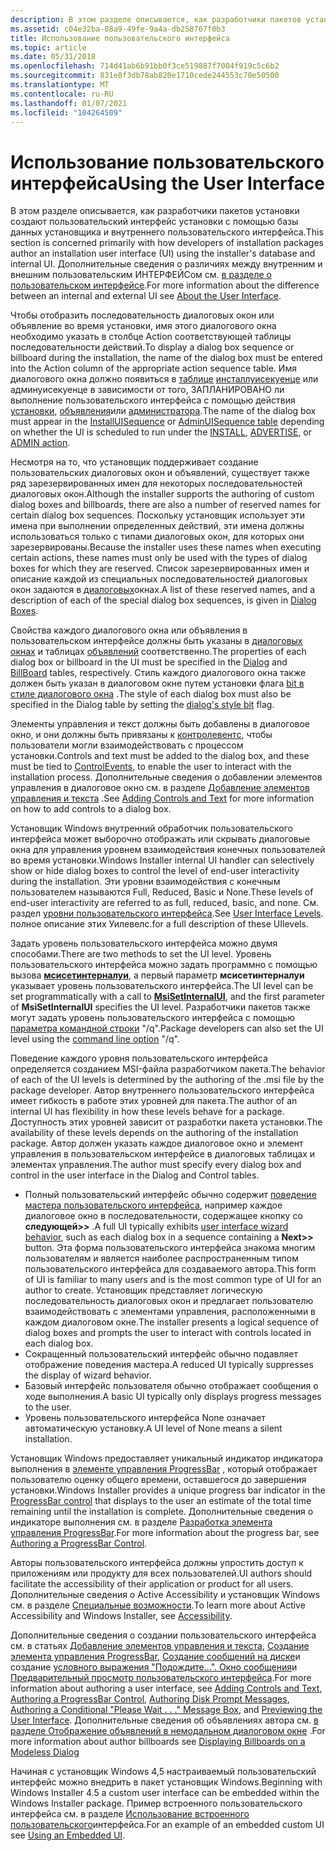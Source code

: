 ```yaml
---
description: В этом разделе описывается, как разработчики пакетов установки создают пользовательский интерфейс установки с помощью базы данных установщика и внутреннего пользовательского интерфейса.
ms.assetid: c04e32ba-08a9-49fe-9a4a-db258767f0b3
title: Использование пользовательского интерфейса
ms.topic: article
ms.date: 05/31/2018
ms.openlocfilehash: 714d41ab6b91bb0f3ce519887f7004f919c5c6b2
ms.sourcegitcommit: 831e8f3db78ab820e1710cede244553c70e50500
ms.translationtype: MT
ms.contentlocale: ru-RU
ms.lasthandoff: 01/07/2021
ms.locfileid: "104264509"
---
```

# <a name="using-the-user-interface"></a><span data-ttu-id="f4af8-103">Использование пользовательского интерфейса</span><span class="sxs-lookup"><span data-stu-id="f4af8-103">Using the User Interface</span></span>

<span data-ttu-id="f4af8-104">В этом разделе описывается, как разработчики пакетов установки создают пользовательский интерфейс установки с помощью базы данных установщика и внутреннего пользовательского интерфейса.</span><span class="sxs-lookup"><span data-stu-id="f4af8-104">This section is concerned primarily with how developers of installation packages author an installation user interface (UI) using the installer's database and internal UI.</span></span> <span data-ttu-id="f4af8-105">Дополнительные сведения о различиях между внутренним и внешним пользовательским ИНТЕРФЕЙСом см. [в разделе о пользовательском интерфейсе](about-the-user-interface.md).</span><span class="sxs-lookup"><span data-stu-id="f4af8-105">For more information about the difference between an internal and external UI see [About the User Interface](about-the-user-interface.md).</span></span>

<span data-ttu-id="f4af8-106">Чтобы отобразить последовательность диалоговых окон или объявление во время установки, имя этого диалогового окна необходимо указать в столбце Action соответствующей таблицы последовательности действий.</span><span class="sxs-lookup"><span data-stu-id="f4af8-106">To display a dialog box sequence or billboard during the installation, the name of the dialog box must be entered into the Action column of the appropriate action sequence table.</span></span> <span data-ttu-id="f4af8-107">Имя диалогового окна должно появиться в [таблице](adminuisequence-table.md) [инсталлуисекуенце](installuisequence-table.md) или админуисекуенце в зависимости от того, ЗАПЛАНИРОВАНО ли выполнение пользовательского интерфейса с помощью действия [установки](install-action.md), [объявления](advertise-action.md)или [администратора](admin-action.md).</span><span class="sxs-lookup"><span data-stu-id="f4af8-107">The name of the dialog box must appear in the [InstallUISequence](installuisequence-table.md) or [AdminUISequence table](adminuisequence-table.md) depending on whether the UI is scheduled to run under the [INSTALL](install-action.md), [ADVERTISE](advertise-action.md), or [ADMIN action](admin-action.md).</span></span>

<span data-ttu-id="f4af8-108">Несмотря на то, что установщик поддерживает создание пользовательских диалоговых окон и объявлений, существует также ряд зарезервированных имен для некоторых последовательностей диалоговых окон.</span><span class="sxs-lookup"><span data-stu-id="f4af8-108">Although the installer supports the authoring of custom dialog boxes and billboards, there are also a number of reserved names for certain dialog box sequences.</span></span> <span data-ttu-id="f4af8-109">Поскольку установщик использует эти имена при выполнении определенных действий, эти имена должны использоваться только с типами диалоговых окон, для которых они зарезервированы.</span><span class="sxs-lookup"><span data-stu-id="f4af8-109">Because the installer uses these names when executing certain actions, these names must only be used with the types of dialog boxes for which they are reserved.</span></span> <span data-ttu-id="f4af8-110">Список зарезервированных имен и описание каждой из специальных последовательностей диалоговых окон задаются в [диалоговых](dialog-boxes.md)окнах.</span><span class="sxs-lookup"><span data-stu-id="f4af8-110">A list of these reserved names, and a description of each of the special dialog box sequences, is given in [Dialog Boxes](dialog-boxes.md).</span></span>

<span data-ttu-id="f4af8-111">Свойства каждого диалогового окна или объявления в пользовательском интерфейсе должны быть указаны в [диалоговых окнах](dialog-table.md) и таблицах [объявлений](billboard-table.md) соответственно.</span><span class="sxs-lookup"><span data-stu-id="f4af8-111">The properties of each dialog box or billboard in the UI must be specified in the [Dialog](dialog-table.md) and [BillBoard](billboard-table.md) tables, respectively.</span></span> <span data-ttu-id="f4af8-112">Стиль каждого диалогового окна также должен быть указан в диалоговом окне путем установки флага [bit в стиле диалогового окна](dialog-style-bits.md) .</span><span class="sxs-lookup"><span data-stu-id="f4af8-112">The style of each dialog box must also be specified in the Dialog table by setting the [dialog's style bit](dialog-style-bits.md) flag.</span></span>

<span data-ttu-id="f4af8-113">Элементы управления и текст должны быть добавлены в диалоговое окно, и они должны быть привязаны к [контролевентс](controlevent-overview.md), чтобы пользователи могли взаимодействовать с процессом установки.</span><span class="sxs-lookup"><span data-stu-id="f4af8-113">Controls and text must be added to the dialog box, and these must be tied to [ControlEvents](controlevent-overview.md), to enable the user to interact with the installation process.</span></span> <span data-ttu-id="f4af8-114">Дополнительные сведения о добавлении элементов управления в диалоговое окно см. в разделе [Добавление элементов управления и текста](adding-controls-and-text.md) .</span><span class="sxs-lookup"><span data-stu-id="f4af8-114">See [Adding Controls and Text](adding-controls-and-text.md) for more information on how to add controls to a dialog box.</span></span>

<span data-ttu-id="f4af8-115">Установщик Windows внутренний обработчик пользовательского интерфейса может выборочно отображать или скрывать диалоговые окна для управления уровнем взаимодействия конечных пользователей во время установки.</span><span class="sxs-lookup"><span data-stu-id="f4af8-115">Windows Installer internal UI handler can selectively show or hide dialog boxes to control the level of end-user interactivity during the installation.</span></span> <span data-ttu-id="f4af8-116">Эти уровни взаимодействия с конечным пользователем называются Full, Reduced, Basic и None.</span><span class="sxs-lookup"><span data-stu-id="f4af8-116">These levels of end-user interactivity are referred to as full, reduced, basic, and none.</span></span> <span data-ttu-id="f4af8-117">См. раздел [уровни пользовательского интерфейса](user-interface-levels.md).</span><span class="sxs-lookup"><span data-stu-id="f4af8-117">See [User Interface Levels](user-interface-levels.md).</span></span> <span data-ttu-id="f4af8-118">полное описание этих Уилевелс.</span><span class="sxs-lookup"><span data-stu-id="f4af8-118">for a full description of these UIlevels.</span></span>

<span data-ttu-id="f4af8-119">Задать уровень пользовательского интерфейса можно двумя способами.</span><span class="sxs-lookup"><span data-stu-id="f4af8-119">There are two methods to set the UI level.</span></span> <span data-ttu-id="f4af8-120">Уровень пользовательского интерфейса можно задать программно с помощью вызова [**мсисетинтерналуи**](/windows/desktop/api/Msi/nf-msi-msisetinternalui), а первый параметр **мсисетинтерналуи** указывает уровень пользовательского интерфейса.</span><span class="sxs-lookup"><span data-stu-id="f4af8-120">The UI level can be set programmatically with a call to [**MsiSetInternalUI**](/windows/desktop/api/Msi/nf-msi-msisetinternalui), and the first parameter of **MsiSetInternalUI** specifies the UI level.</span></span> <span data-ttu-id="f4af8-121">Разработчики пакетов также могут задать уровень пользовательского интерфейса с помощью [параметра командной строки](command-line-options.md) "/q".</span><span class="sxs-lookup"><span data-stu-id="f4af8-121">Package developers can also set the UI level using the [command line option](command-line-options.md) "/q".</span></span>

<span data-ttu-id="f4af8-122">Поведение каждого уровня пользовательского интерфейса определяется созданием MSI-файла разработчиком пакета.</span><span class="sxs-lookup"><span data-stu-id="f4af8-122">The behavior of each of the UI levels is determined by the authoring of the .msi file by the package developer.</span></span> <span data-ttu-id="f4af8-123">Автор внутреннего пользовательского интерфейса имеет гибкость в работе этих уровней для пакета.</span><span class="sxs-lookup"><span data-stu-id="f4af8-123">The author of an internal UI has flexibility in how these levels behave for a package.</span></span> <span data-ttu-id="f4af8-124">Доступность этих уровней зависит от разработки пакета установки.</span><span class="sxs-lookup"><span data-stu-id="f4af8-124">The availability of these levels depends on the authoring of the installation package.</span></span> <span data-ttu-id="f4af8-125">Автор должен указать каждое диалоговое окно и элемент управления в пользовательском интерфейсе в диалоговых таблицах и элементах управления.</span><span class="sxs-lookup"><span data-stu-id="f4af8-125">The author must specify every dialog box and control in the user interface in the Dialog and Control tables.</span></span>

-   <span data-ttu-id="f4af8-126">Полный пользовательский интерфейс обычно содержит [поведение мастера пользовательского интерфейса](user-interface-wizard-behavior.md), например каждое диалоговое окно в последовательности, содержащее кнопку со **следующей>>** .</span><span class="sxs-lookup"><span data-stu-id="f4af8-126">A full UI typically exhibits [user interface wizard behavior](user-interface-wizard-behavior.md), such as each dialog box in a sequence containing a **Next>>** button.</span></span> <span data-ttu-id="f4af8-127">Эта форма пользовательского интерфейса знакома многим пользователям и является наиболее распространенным типом пользовательского интерфейса для создаваемого автора.</span><span class="sxs-lookup"><span data-stu-id="f4af8-127">This form of UI is familiar to many users and is the most common type of UI for an author to create.</span></span> <span data-ttu-id="f4af8-128">Установщик представляет логическую последовательность диалоговых окон и предлагает пользователю взаимодействовать с элементами управления, расположенными в каждом диалоговом окне.</span><span class="sxs-lookup"><span data-stu-id="f4af8-128">The installer presents a logical sequence of dialog boxes and prompts the user to interact with controls located in each dialog box.</span></span>
-   <span data-ttu-id="f4af8-129">Сокращенный пользовательский интерфейс обычно подавляет отображение поведения мастера.</span><span class="sxs-lookup"><span data-stu-id="f4af8-129">A reduced UI typically suppresses the display of wizard behavior.</span></span>
-   <span data-ttu-id="f4af8-130">Базовый интерфейс пользователя обычно отображает сообщения о ходе выполнения.</span><span class="sxs-lookup"><span data-stu-id="f4af8-130">A basic UI typically only displays progress messages to the user.</span></span>
-   <span data-ttu-id="f4af8-131">Уровень пользовательского интерфейса None означает автоматическую установку.</span><span class="sxs-lookup"><span data-stu-id="f4af8-131">A UI level of None means a silent installation.</span></span>

<span data-ttu-id="f4af8-132">Установщик Windows предоставляет уникальный индикатор индикатора выполнения в [элементе управления ProgressBar](progressbar-control.md) , который отображает пользователю оценку общего времени, оставшегося до завершения установки.</span><span class="sxs-lookup"><span data-stu-id="f4af8-132">Windows Installer provides a unique progress bar indicator in the [ProgressBar control](progressbar-control.md) that displays to the user an estimate of the total time remaining until the installation is complete.</span></span> <span data-ttu-id="f4af8-133">Дополнительные сведения о индикаторе выполнения см. в разделе [Разработка элемента управления ProgressBar](authoring-a-progressbar-control.md).</span><span class="sxs-lookup"><span data-stu-id="f4af8-133">For more information about the progress bar, see [Authoring a ProgressBar Control](authoring-a-progressbar-control.md).</span></span>

<span data-ttu-id="f4af8-134">Авторы пользовательского интерфейса должны упростить доступ к приложениям или продукту для всех пользователей.</span><span class="sxs-lookup"><span data-stu-id="f4af8-134">UI authors should facilitate the accessibility of their application or product for all users.</span></span> <span data-ttu-id="f4af8-135">Дополнительные сведения о Active Accessibility и установщик Windows см. в разделе [Специальные возможности](accessibility.md).</span><span class="sxs-lookup"><span data-stu-id="f4af8-135">To learn more about Active Accessibility and Windows Installer, see [Accessibility](accessibility.md).</span></span>

<span data-ttu-id="f4af8-136">Дополнительные сведения о создании пользовательского интерфейса см. в статьях [Добавление элементов управления и текста](adding-controls-and-text.md), [Создание элемента управления ProgressBar](authoring-a-progressbar-control.md), [Создание сообщений на диске](authoring-disk-prompt-messages.md)и создание [условного выражения "Подождите...". Окно сообщения](authoring-a-conditional-please-wait-------message-box.md)и [Предварительный просмотр пользовательского интерфейса](previewing-the-user-interface.md).</span><span class="sxs-lookup"><span data-stu-id="f4af8-136">For more information about authoring a user interface, see [Adding Controls and Text](adding-controls-and-text.md), [Authoring a ProgressBar Control](authoring-a-progressbar-control.md), [Authoring Disk Prompt Messages](authoring-disk-prompt-messages.md), [Authoring a Conditional "Please Wait . . ." Message Box](authoring-a-conditional-please-wait-------message-box.md), and [Previewing the User Interface](previewing-the-user-interface.md).</span></span> <span data-ttu-id="f4af8-137">Дополнительные сведения об объявлениях автора см. [в разделе Отображение объявлений в немодальном диалоговом окне](displaying-billboards-on-a-modeless-dialog.md) .</span><span class="sxs-lookup"><span data-stu-id="f4af8-137">For more information about author billboards see [Displaying Billboards on a Modeless Dialog](displaying-billboards-on-a-modeless-dialog.md)</span></span>

<span data-ttu-id="f4af8-138">Начиная с установщик Windows 4,5 настраиваемый пользовательский интерфейс можно внедрить в пакет установщик Windows.</span><span class="sxs-lookup"><span data-stu-id="f4af8-138">Beginning with Windows Installer 4.5 a custom user interface can be embedded within the Windows Installer package.</span></span> <span data-ttu-id="f4af8-139">Пример встроенного пользовательского интерфейса см. в разделе [Использование встроенного пользовательского](using-an-embedded-ui.md)интерфейса.</span><span class="sxs-lookup"><span data-stu-id="f4af8-139">For an example of an embedded custom UI see [Using an Embedded UI](using-an-embedded-ui.md).</span></span>

 

 



